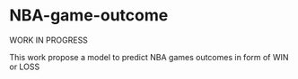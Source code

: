 # NBA-game-outcome

WORK IN  PROGRESS

This work propose a model to predict NBA games outcomes in form of WIN or LOSS




 

